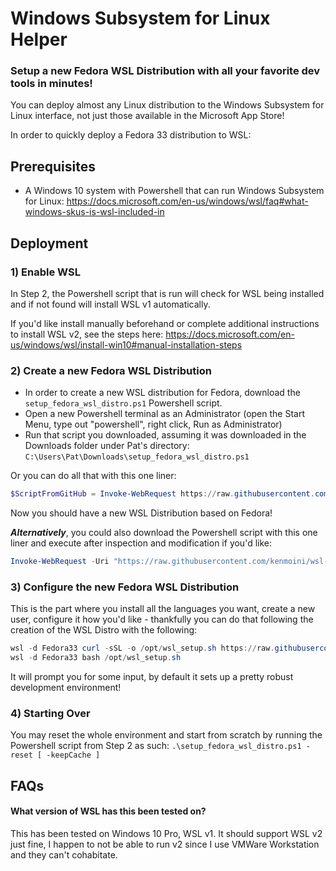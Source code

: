 # Windows Subsystem for Linux Helper
### Setup a new Fedora WSL Distribution with all your favorite dev tools in minutes!

You can deploy almost any Linux distribution to the Windows Subsystem for Linux interface, not just those available in the Microsoft App Store!

In order to quickly deploy a Fedora 33 distribution to WSL:

## Prerequisites

- A Windows 10 system with Powershell that can run Windows Subsystem for Linux: https://docs.microsoft.com/en-us/windows/wsl/faq#what-windows-skus-is-wsl-included-in

## Deployment

### 1) Enable WSL

In Step 2, the Powershell script that is run will check for WSL being installed and if not found will install WSL v1 automatically.

If you'd like install manually beforehand or complete additional instructions to install WSL v2, see the steps here: https://docs.microsoft.com/en-us/windows/wsl/install-win10#manual-installation-steps

### 2) Create a new Fedora WSL Distribution

- In order to create a new WSL distribution for Fedora, download the `setup_fedora_wsl_distro.ps1` Powershell script.
- Open a new Powershell terminal as an Administrator (open the Start Menu, type out "powershell", right click, Run as Administrator)
- Run that script you downloaded, assuming it was downloaded in the Downloads folder under Pat's directory: `C:\Users\Pat\Downloads\setup_fedora_wsl_distro.ps1`

Or you can do all that with this one liner:

```powershell
$ScriptFromGitHub = Invoke-WebRequest https://raw.githubusercontent.com/kenmoini/wsl-helper/main/setup_fedora_wsl_distro.ps1; Invoke-Expression $($ScriptFromGitHub.Content)
```

Now you should have a new WSL Distribution based on Fedora!

***Alternatively***, you could also download the Powershell script with this one liner and execute after inspection and modification if you'd like:

```powershell
Invoke-WebRequest -Uri "https://raw.githubusercontent.com/kenmoini/wsl-helper/main/setup_fedora_wsl_distro.ps1" -OutFile ".\setup_fedora_wsl_distro.ps1"
```

### 3) Configure the new Fedora WSL Distribution

This is the part where you install all the languages you want, create a new user, configure it how you'd like - thankfully you can do that following the creation of the WSL Distro with the following:

```powershell
wsl -d Fedora33 curl -sSL -o /opt/wsl_setup.sh https://raw.githubusercontent.com/kenmoini/wsl-helper/main/configure_wsl_fedora.sh`
wsl -d Fedora33 bash /opt/wsl_setup.sh
```

It will prompt you for some input, by default it sets up a pretty robust development environment!

### 4) Starting Over

You may reset the whole environment and start from scratch by running the Powershell script from Step 2 as such: `.\setup_fedora_wsl_distro.ps1 -reset [ -keepCache ]`

## FAQs

#### What version of WSL has this been tested on?
This has been tested on Windows 10 Pro, WSL v1.  It should support WSL v2 just fine, I happen to not be able to run v2 since I use VMWare Workstation and they can't cohabitate.